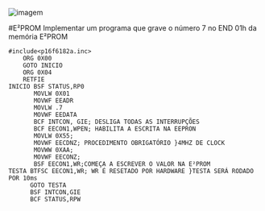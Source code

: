 ![imagem](http://s24.postimg.org/641y0z2yt/Desenho_sem_t_tulo.png)

#E²PROM
Implementar um programa que grave o número 7 no END  01h da memória E²PROM

```assembly
#include<p16f6182a.inc>
    ORG 0X00
    GOTO INICIO
    ORG 0X04
    RETFIE
INICIO BSF STATUS,RP0
       MOVLW 0X01
       MOVWF EEADR
       MOVLW .7
       MOVWF EEDATA
       BCF INTCON, GIE; DESLIGA TODAS AS INTERRUPÇÕES
       BCF EECON1,WPEN; HABILITA A ESCRITA NA EEPRON
       MOVLW 0X55;
       MOVWF EECDNZ; PROCEDIMENTO OBRIGATÓRIO }4MHZ DE CLOCK
       MOVWW 0XAA;
       MOVWF EECONZ;
       BSF EECON1,WR;COMEÇA A ESCREVER O VALOR NA E²PROM
TESTA BTFSC EECON1,WR; WR É RESETADO POR HARDWARE }TESTA SERÁ RODADO POR 10ms
      GOTO TESTA
      BSF INTCON,GIE
      BCF STATUS,RPW
```
